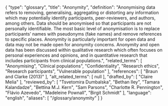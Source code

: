 {
    "type": "glossary",
    "title": "Anonymity",
    "definition": "Anonymising data refers to removing, generalising, aggregating or distorting any information which may potentially identify participants, peer-reviewers, and authors, among others. Data should be anonymised so that participants are not personally identifiable. The most basic level of anonymisation is to replace participants’ names with pseudonyms (fake names) and remove references to specific places. Anonymity is particularly important for open data and data may not be made open for anonymity concerns. Anonymity and open data has been discussed within qualitative research which often focuses on personal experiences and opinions, and in quantitative research that includes participants from clinical populations.",
    "related_terms": [
        "Anonymising",
        "Clinical populations",
        "Confidentiality",
        "Research ethics",
        "Research participants",
        "Vulnerable population"
    ],
    "references": [
        "Braun and Clarke (2013)"
    ],
    "alt_related_terms": [
        null
    ],
    "drafted_by": [
        "Claire Melia"
    ],
    "reviewed_by": [
        "Tsvetomira Dumbalska",
        "Bethan Iley",
        "Tamara Kalandadze",
        "Bettina M.J. Kern",
        "Sam Parsons",
        "Charlotte R. Pennington",
        "Flávio Azevedo",
        "Madeleine Pownall",
        "Birgit Schmidt"
    ],
    "language": "english",
    "aliases": [
        "/glossary/anonymity"
    ]
}